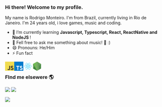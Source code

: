 ### Hi there! Welcome to my profile.

My name is Rodrigo Monteiro. I'm from Brazil, currently living in Rio de Janeiro. 
I'm 24 years old, i love games, music and coding.      


- 🌱 I’m currently learning <strong> Javascript, Typescript, React, ReactNative and NodeJS </strong>!
- 💬 Fell free to ask me something about music! 🎵 :)
- 😄 Pronouns: He/Him
- ⚡ Fun fact


<img align="left" alt="Javascript" width="30px" src="https://raw.githubusercontent.com/github/explore/80688e429a7d4ef2fca1e82350fe8e3517d3494d/topics/javascript/javascript.png" />
<img align="left" alt="Typescript" width="30px" src="https://raw.githubusercontent.com/github/explore/80688e429a7d4ef2fca1e82350fe8e3517d3494d/topics/typescript/typescript.png" />
<img align="left" alt="React and React native" width="30px" src="https://raw.githubusercontent.com/github/explore/80688e429a7d4ef2fca1e82350fe8e3517d3494d/topics/react/react.png" />
<img align="left" alt="NodeJS" width="30px" src="https://raw.githubusercontent.com/github/explore/80688e429a7d4ef2fca1e82350fe8e3517d3494d/topics/nodejs/nodejs.png" />



<br />

### FInd me elsewere 🌎
 
<a href="https://t.me/RodrigoMonteiroSilva"><img src="https://img.shields.io/badge/telegram-D14836?color=2CA5E0&style=for-the-badge&logo=telegram&logoColor=white"></img></a>
<a href="mailto:rodrigo-monteiro-silva@outlook.com"><img src="https://img.shields.io/badge/email-D14836?&style=for-the-badge&logo=email&logoColor=white"></img></a>



![](https://komarev.com/ghpvc/?username=rodrigo-monteiro-silva&color=yellow)

